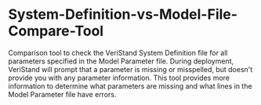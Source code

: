 # System-Definition-vs-Model-File-Compare-Tool
Comparison tool to check the VeriStand System Definition file for all parameters specified in the Model Parameter file. During deployment, VeriStand will prompt that a parameter is missing or misspelled, but doesn't provide you with any parameter information. This tool provides more information to determine what parameters are missing and what lines in the Model Parameter file have errors.
